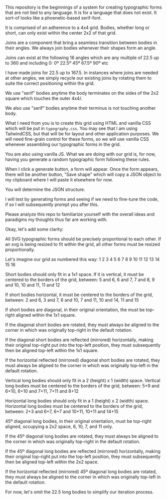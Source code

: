 This repository is the beginnings of a system for creating typographic forms that are not tied to any language. It is for a language that does not exist. It sort-of looks like a phoenetic-based serif-font.

It is comprised of an adherence to a 4x4 grid. Bodies, whether long or short, can only exist within the center 2x2 of that grid.

Joins are a component that bring a seamless transition between bodies in their angles. We always join bodies whenever their shapes form an angle.

Joins can exist at the following 16 angles which are any multiple of 22.5 up to 360 and including 0:
0º
22.5º
45º
67.5º
90º
etc

I have made joins for 22.5 up to 167.5. In instances where joins are needed at other angles, we simply recycle our existing joins by rotating them to suite the correct positioning within the grid.

We use "serif" bodies anytime the body terminates on the sides of the 2x2 square which touches the outer 4x4/.

We also use "serif" bodies anytime their terminus is not touching another body.

What I need from you is to create this grid using HTML and vanilla CSS which will be put in `typography.css`. You may see that I am using TailwindCSS, but that will be for layout and other application purposes. We will need fine-grain control for these forms, so we will use vanilla CSS whenever assembling our typographic forms in the grid.

You are also using vanilla JS. What we are doing with our grid is, for now, having you generate a random typographic form following these rules.

When I click a generate button, a form will appear. Once the form appears, there will be another button, "Save shape" which will copy a JSON object to my clipboard where I will paste it elsewhere for now.

You will determine the JSON structure.

I will test by generating forms and seeing if we need to fine-tune the code, if so I will subsequently prompt you after this.

Please analyze this repo to familiarize yourself with the overall ideas and paradigms my thoughts thus far are working with.

Okay, let's add some clarity:

All SVG typographic forms should be precisely proportional to each other. If an svg is being resized to fit within the grid, all other forms must be resized proportionally.

Let's imagine our grid as numbered this way:
 1   2   3   4
 5   6   7   8
 9  10  11  12
13  14  15  16

Short bodies should only fit in a 1x1 space. If it is vertical, it must be centered to the borders of the grid, between:
5 and 6,
6 and 7,
7 and 8,
9 and 10,
10 and 11,
11 and 12

If short bodies horizontal, it must be centered to the borders of the grid, between:
2 and 6,
3 and 7,
6 and 10,
7 and 11,
10 and 14,
11 and 15

If short bodies are diagonal, in their original orientation, the must be top-right aligned within the 1x1 square.

If the diagonal short bodies are rotated, they must always be aligned to the corner in which was originally top-right in the default rotation.

If the diagonal short bodies are reflected (mirrored) horizontally, making their original top-right put into the top-left position, they must subsequently then be aligned top-left within the 1x1 square.

If the horizontal reflected (mirrored) diagonal short bodies are rotated, they must always be aligned to the corner in which was originally top-left in the default rotation.

Vertical long bodies should only fit in a 2 (height) x 1 (width) space. Vertical long bodies must be centered to the borders of the grid, between:
5+9 and 6+10,
6+10 and 7+11,
7+11 and 8+12

Horizontal long bodies should only fit in a 1 (height) x 2 (width) space. Horizontal long bodies must be centered to the borders of the grid, between:
2+3 and 6+7,
6+7 and 10+11,
10+11 and 14+15

45º diagonal long bodies, in their original orientation, must be top-right aligned, occupying a 2x2 space, 6, 10, 7, and 11 only.

If the 45º diagonal long bodies are rotated, they must always be aligned to the corner in which was originally top-right in the default rotation.

If the 45º diagonal long bodies are reflected (mirrored) horizontally, making their original top-right put into the top-left position, they must subsequently then be aligned top-left within the 2x2 space.

If the horizontal reflected (mirrored) 45º diagonal long bodies are rotated, they must always be aligned to the corner in which was originally top-left in the default rotation.

For now, let's omit the 22.5 long bodies to simplify our iteration process.
